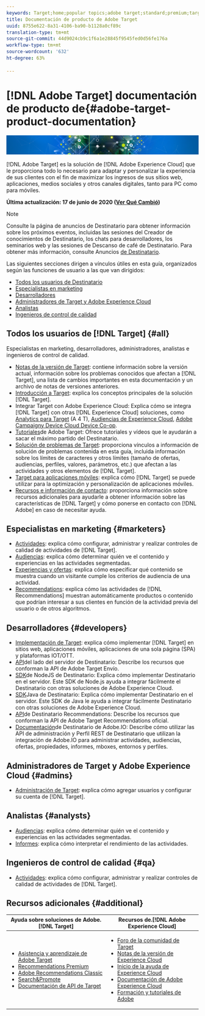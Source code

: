 ```yaml
---
keywords: Target;home;popular topics;adobe target;standard;premium;target documentation;adobe target documentation
title: Documentación de producto de Adobe Target
uuid: 8755e622-8a31-4106-ba90-b1128a0cf89c
translation-type: tm+mt
source-git-commit: 44d9024cb9c1f6a1e28845f9545fed0d56fe176a
workflow-type: tm+mt
source-wordcount: '632'
ht-degree: 63%

---
```



# [!DNL Adobe Target] documentación de producto de{#adobe-target-product-documentation}

![pancarta](assets/target-home-banner-simple.png)

[!DNL Adobe Target] es la solución de [!DNL Adobe Experience Cloud] que le proporciona todo lo necesario para adaptar y personalizar la experiencia de sus clientes con el fin de maximizar los ingresos de sus sitios web, aplicaciones, medios sociales y otros canales digitales, tanto para PC como para móviles.

**Última actualización: 17 de junio de 2020 ([Ver Qué Cambió](r-release-notes/doc-change.md))**

>[!NOTE]
>
>Consulte la página de anuncios de Destinatario para obtener información sobre los próximos eventos, incluidas las sesiones del Creador de conocimientos de Destinatario, los chats para desarrolladores, los seminarios web y las sesiones de Descanso de café de Destinatario. Para obtener más información, consulte Anuncios [de Destinatario](/help/r-release-notes/target-announcements.md).

Las siguientes secciones dirigen a vínculos útiles en esta guía, organizados según las funciones de usuario a las que van dirigidos:

- [Todos los usuarios de Destinatario](#all)
- [Especialistas en marketing](#marketers)
- [Desarrolladores](#developers)
- [Administradores de Target y Adobe Experience Cloud](#admins)
- [Analistas](#analysts)
- [Ingenieros de control de calidad](#qa)

## Todos los usuarios de [!DNL Target] {#all}

Especialistas en marketing, desarrolladores, administradores, analistas e ingenieros de control de calidad.

- [Notas de la versión de Target](r-release-notes/release-notes.md): contiene información sobre la versión actual, información sobre los problemas conocidos que afectan a [!DNL Target], una lista de cambios importantes en esta documentación y un archivo de notas de versiones anteriores.
- [Introducción a Target](c-intro/intro.md): explica los conceptos principales de la solución [!DNL Target].
- Integrar Target con Adobe Experience Cloud: Explica cómo se integra [!DNL Target] con otras [!DNL Experience Cloud] soluciones, como [Analytics para Target](/help/c-integrating-target-with-mac/a4t/a4t.md) (A 4 T), [Audiencias de Experience Cloud](/help/c-integrating-target-with-mac/mmp.md), [Adobe Campaign](/help/c-integrating-target-with-mac/campaign-and-target.md)[y Device Cloud Device Co-op](/help/c-integrating-target-with-mac/experience-cloud-device-co-op.md).
- [Tutoriales](https://docs.adobe.com/content/help/en/target-learn/tutorials/overview.html)de Adobe Target: Ofrece tutoriales y vídeos que le ayudarán a sacar el máximo partido del Destinatario.
- [Solución de problemas de Target](r-troubleshooting-target/troubleshooting-target.md): proporciona vínculos a información de solución de problemas contenida en esta guía, incluida información sobre los límites de caracteres y otros límites (tamaño de ofertas, audiencias, perfiles, valores, parámetros, etc.) que afectan a las actividades y otros elementos de [!DNL Target].
- [Target para aplicaciones móviles](c-target-mobile-app/target-mobile-app.md): explica cómo [!DNL Target] se puede utilizar para la optimización y personalización de aplicaciones móviles.
- [Recursos e información de contacto](cmp-resources-and-contact-information.md): proporciona información sobre recursos adicionales para ayudarle a obtener información sobre las características de [!DNL Target] y cómo ponerse en contacto con [!DNL Adobe] en caso de necesitar ayuda.

## Especialistas en marketing {#marketers}

- [Actividades](c-activities/activities.md): explica cómo configurar, administrar y realizar controles de calidad de actividades de [!DNL Target].
- [Audiencias](c-target/target.md): explica cómo determinar quién ve el contenido y experiencias en las actividades segmentadas.
- [Experiencias y ofertas](c-experiences/experiences.md): explica cómo especificar qué contenido se muestra cuando un visitante cumple los criterios de audiencia de una actividad.
- [Recommendations](c-recommendations/recommendations.md): explica cómo las actividades de [!DNL Recommendations] muestran automáticamente productos o contenido que podrían interesar a sus clientes en función de la actividad previa del usuario o de otros algoritmos.

## Desarrolladores {#developers}

- [Implementación de Target](c-implementing-target/implementing-target.md): explica cómo implementar [!DNL Target] en sitios web, aplicaciones móviles, aplicaciones de una sola página (SPA) y plataformas IOT/OTT.
- [API](https://developers.adobetarget.com/api/delivery-api/)del lado del servidor de Destinatario: Describe los recursos que conforman la API de Adobe Target Envío.
- [SDK](https://github.com/adobe/target-nodejs-sdk)de NodeJS de Destinatario: Explica cómo implementar Destinatario en el servidor. Este SDK de Node.js ayuda a integrar fácilmente el Destinatario con otras soluciones de Adobe Experience Cloud.
- [SDK](https://github.com/adobe/target-java-sdk)Java de Destinatario: Explica cómo implementar Destinatario en el servidor. Este SDK de Java le ayuda a integrar fácilmente Destinatario con otras soluciones de Adobe Experience Cloud.
- [API](https://developers.adobetarget.com/api/recommendations/)de Destinatario Recommendations: Describe los recursos que conforman la API de Adobe Target Recommendations oficial.
- [Documentación](http://developers.adobetarget.com/api/#introduction)de Destinatario de Adobe.IO: Describe cómo utilizar las API de administración y Perfil REST de Destinatario que utilizan la integración de Adobe.IO para administrar actividades, audiencias, ofertas, propiedades, informes, mboxes, entornos y perfiles.

## Administradores de Target y Adobe Experience Cloud {#admins}

- [Administración de Target](administrating-target/administrating-target.md): explica cómo agregar usuarios y configurar su cuenta de [!DNL Target].

## Analistas {#analysts}

- [Audiencias](c-target/target.md): explica cómo determinar quién ve el contenido y experiencias en las actividades segmentadas.
- [Informes](c-reports/reports.md): explica cómo interpretar el rendimiento de las actividades.

## Ingenieros de control de calidad {#qa}

- [Actividades](c-activities/activities.md): explica cómo configurar, administrar y realizar controles de calidad de actividades de [!DNL Target].

## Recursos adicionales {#additional}

| Ayuda sobre soluciones de Adobe.[!DNL Target] | Recursos de.[!DNL Adobe Experience Cloud] |
|--- |--- |
| <ul><li>[Asistencia y aprendizaje de Adobe Target](https://helpx.adobe.com/es/support/target.html)</li><li>[Recommendations Premium](c-recommendations/recommendations.md)</li><li>[Adobe Recommendations Classic](/help/assets/adobe-recommendations-classic.pdf)</li><li>[Search&amp;Promote](https://docs.adobe.com/content/help/en/search-promote/using/sp-home.html)</li><li>[Documentación de API de Target](c-implementing-target/c-api-and-sdk-overview/api-and-sdk-overview.md)</li></ul> | <ul><li>[Foro de la comunidad de Target](https://forums.adobe.com/community/experience-cloud/marketing-cloud/target)</li><li>[Notas de la versión de Experience Cloud](https://docs.adobe.com/content/help/en/release-notes/experience-cloud/current.html)</li><li>[Inicio de la ayuda de Experience Cloud](https://helpx.adobe.com/support/experience-cloud.html)</li><li>[Documentación de Adobe Experience Cloud](https://docs.adobe.com/content/help/en/experience-cloud/user-guides/home.html)</li><li>[Formación y tutoriales de Adobe](https://helpx.adobe.com/learning.html?promoid=KAUDK)</li></ul> |  |
